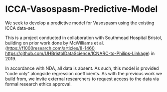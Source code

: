 # ICCA-Vasospasm-Predictive-Model

We seek to develop a predictive model for Vasospasm using the existing ICCA data-set.

This is a project conducted in collaboration with Southmead Hospital Bristol, building on prior work done by McWilliams et al. (https://f1000research.com/articles/8-1460, https://github.com/UHBristolDataScience/ICNARC-to-Philips-Linkage) in 2019.

In accordance with NDA, all data is absent.  As such, this model is provided "code only" alongside regression coefficients.  As with the previous work we build from, we invite external researchers to request access to the data via formal research ethics approval.

